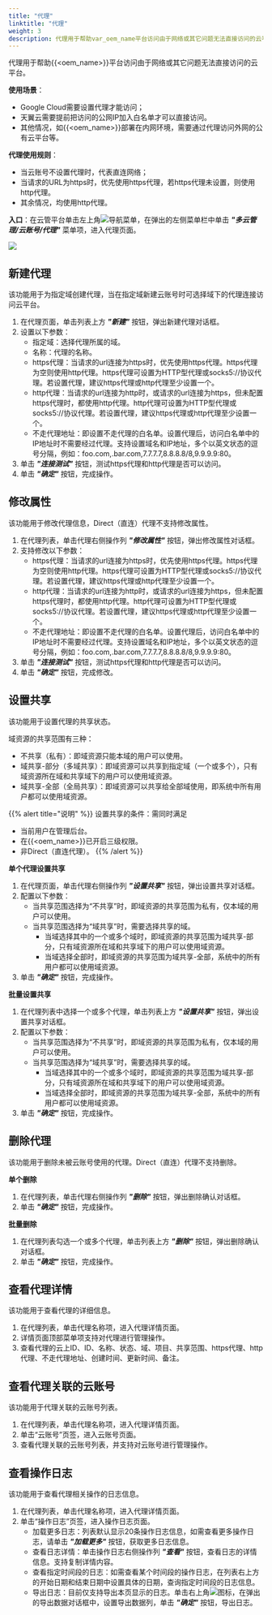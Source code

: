 ```yaml
---
title: "代理"
linktitle: "代理"
weight: 3
description: 代理用于帮助var_oem_name平台访问由于网络或其它问题无法直接访问的云平台。   
---
```


代理用于帮助{{<oem_name>}}平台访问由于网络或其它问题无法直接访问的云平台。

**使用场景**：

- Google Cloud需要设置代理才能访问；
- 天翼云需要提前把访问的公网IP加入白名单才可以直接访问。
- 其他情况，如{{<oem_name>}}部署在内网环境，需要通过代理访问外网的公有云平台等。

**代理使用规则**：

- 当云账号不设置代理时，代表直连网络；
- 当请求的URL为https时，优先使用https代理，若https代理未设置，则使用http代理。
- 其余情况，均使用http代理。

**入口**：在云管平台单击左上角![](../../../images/intro/nav.png)导航菜单，在弹出的左侧菜单栏中单击 **_"多云管理/云账号/代理"_** 菜单项，进入代理页面。

![](../../../images/multiplecloud/proxy.png)

## 新建代理

该功能用于为指定域创建代理，当在指定域新建云账号时可选择域下的代理连接访问云平台。

1. 在代理页面，单击列表上方 **_"新建"_** 按钮，弹出新建代理对话框。
2. 设置以下参数：
   - 指定域：选择代理所属的域。
   - 名称：代理的名称。
   - https代理：当请求的url连接为https时，优先使用https代理。https代理为空则使用http代理。https代理可设置为HTTP型代理或socks5://协议代理。若设置代理，建议https代理或http代理至少设置一个。
   - http代理：当请求的url连接为http时，或请求的url连接为https，但未配置https代理时，都使用http代理。http代理可设置为HTTP型代理或socks5://协议代理。若设置代理，建议https代理或http代理至少设置一个。
   - 不走代理地址：即设置不走代理的白名单。设置代理后，访问白名单中的IP地址时不需要经过代理。支持设置域名和IP地址，多个以英文状态的逗号分隔，例如：foo.com,.bar.com,7.7.7.7,8.8.8.8/8,9.9.9.9:80。
3. 单击 **_"连接测试"_** 按钮，测试https代理和http代理是否可以访问。
4. 单击 **_"确定"_** 按钮，完成操作。

## 修改属性

该功能用于修改代理信息，Direct（直连）代理不支持修改属性。

1. 在代理列表，单击代理右侧操作列 **_"修改属性"_** 按钮，弹出修改属性对话框。
2. 支持修改以下参数：
   - https代理：当请求的url连接为https时，优先使用https代理。https代理为空则使用http代理。https代理可设置为HTTP型代理或socks5://协议代理。若设置代理，建议https代理或http代理至少设置一个。
   - http代理：当请求的url连接为http时，或请求的url连接为https，但未配置https代理时，都使用http代理。http代理可设置为HTTP型代理或socks5://协议代理。若设置代理，建议https代理或http代理至少设置一个。
   - 不走代理地址：即设置不走代理的白名单。设置代理后，访问白名单中的IP地址时不需要经过代理。支持设置域名和IP地址，多个以英文状态的逗号分隔，例如：foo.com,.bar.com,7.7.7.7,8.8.8.8/8,9.9.9.9:80。
3. 单击 **_"连接测试"_** 按钮，测试https代理和http代理是否可以访问。
4. 单击 **_"确定"_** 按钮，完成修改。

## 设置共享

该功能用于设置代理的共享状态。

域资源的共享范围有三种：

- 不共享（私有）：即域资源只能本域的用户可以使用。
- 域共享-部分（多域共享）：即域资源可以共享到指定域（一个或多个），只有域资源所在域和共享域下的用户可以使用域资源。
- 域共享-全部（全局共享）：即域资源可以共享给全部域使用，即系统中所有用户都可以使用域资源。

{{% alert title="说明" %}}
设置共享的条件：需同时满足

- 当前用户在管理后台。
- 在{{<oem_name>}}已开启三级权限。
- 非Direct（直连代理）。
{{% /alert %}}

**单个代理设置共享**

1. 在代理页面，单击代理右侧操作列 **_"设置共享"_** 按钮，弹出设置共享对话框。
2. 配置以下参数：
   - 当共享范围选择为“不共享”时，即域资源的共享范围为私有，仅本域的用户可以使用。
   - 当共享范围选择为“域共享”时，需要选择共享的域。
       - 当域选择其中的一个或多个域时，即域资源的共享范围为域共享-部分，只有域资源所在域和共享域下的用户可以使用域资源。
       - 当域选择全部时，即域资源的共享范围为域共享-全部，系统中的所有用户都可以使用域资源。
3. 单击 **_"确定"_** 按钮，完成操作。

**批量设置共享**

1. 在代理列表中选择一个或多个代理，单击列表上方 **_"设置共享"_** 按钮，弹出设置共享对话框。
2. 配置以下参数：
   - 当共享范围选择为“不共享”时，即域资源的共享范围为私有，仅本域的用户可以使用。
   - 当共享范围选择为“域共享”时，需要选择共享的域。
       - 当域选择其中的一个或多个域时，即域资源的共享范围为域共享-部分，只有域资源所在域和共享域下的用户可以使用域资源。
       - 当域选择全部时，即域资源的共享范围为域共享-全部，系统中的所有用户都可以使用域资源。
3. 单击 **_"确定"_** 按钮，完成操作。

## 删除代理

该功能用于删除未被云账号使用的代理。Direct（直连）代理不支持删除。

**单个删除**

1. 在代理列表，单击代理右侧操作列 **_"删除"_** 按钮，弹出删除确认对话框。
2. 单击 **_"确定"_** 按钮，完成操作。

**批量删除**

1. 在代理列表勾选一个或多个代理，单击列表上方 **_"删除"_** 按钮，弹出删除确认对话框。
2. 单击 **_"确定"_** 按钮，完成操作。

## 查看代理详情

该功能用于查看代理的详细信息。

1. 在代理列表，单击代理名称项，进入代理详情页面。
2. 详情页面顶部菜单项支持对代理进行管理操作。
3. 查看代理的云上ID、ID、名称、状态、域、项目、共享范围、https代理、http代理、不走代理地址、创建时间、更新时间、备注。

## 查看代理关联的云账号

该功能用于代理关联的云账号列表。

1. 在代理列表，单击代理名称项，进入代理详情页面。
2. 单击“云账号”页签，进入云账号页面。
3. 查看代理关联的云账号列表，并支持对云账号进行管理操作。

## 查看操作日志

该功能用于查看代理相关操作的日志信息。

1. 在代理列表，单击代理名称项，进入代理详情页面。
2. 单击“操作日志”页签，进入操作日志页面。
    - 加载更多日志：列表默认显示20条操作日志信息，如需查看更多操作日志，请单击 **_"加载更多"_** 按钮，获取更多日志信息。
    - 查看日志详情：单击操作日志右侧操作列 **_"查看"_** 按钮，查看日志的详情信息。支持复制详情内容。
    - 查看指定时间段的日志：如需查看某个时间段的操作日志，在列表右上方的开始日期和结束日期中设置具体的日期，查询指定时间段的日志信息。
    - 导出日志：目前仅支持导出本页显示的日志。单击右上角![](../../../images/system/download.png)图标，在弹出的导出数据对话框中，设置导出数据列，单击 **_"确定"_** 按钮，导出日志。
